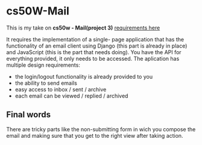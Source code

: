 # cs50W-Mail

This is my take on **cs50w - Mail(project 3)** [requirements here](https://cs50.harvard.edu/web/2020/projects/3/mail/)

It requires the implementation of a single- page application that has the functionality of an email client using Django (this part is already in place) and JavaScript (this is the part that needs doing). You have the API for everything provided, it only needs to be accessed. The aplication has multiple design requirements:


 - the login/logout functionality is already provided to you
 - the ability to send emails
 - easy access to inbox / sent / archive
 - each email can be viewed / replied / archived


## Final words
There are tricky parts like the non-submitting form in wich you compose the email and making sure that you get to the right view after taking action. 
